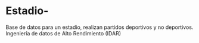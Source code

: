 # Estadio-
Base de datos para un estadio, realizan partidos deportivos y no deportivos. Ingeniería de datos de Alto Rendimiento (IDAR)
